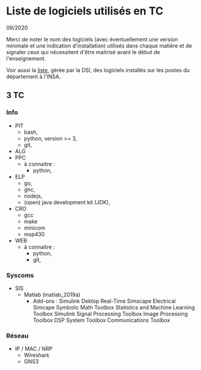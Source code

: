 # Liste de logiciels utilisés en TC

09/2020

Merci de noter le nom des logiciels (avec éventuellement une version minimale et une indication d'installation) utilisés dans chaque matière et de signaler ceux qui nécessitent d'être maitrisé avant le début de l'enseignement.

Voir aussi la [liste](https://dsi.insa-lyon.fr/content/postes-et-logiciels-en-tc), gérée par la DSI, des logiciels installés sur les postes du département à l'INSA. 

## 3 TC

### Info

- PIT
  - bash, 
  - python, version >= 3, 
  - git,
- ALG
- PPC
  - à connaitre :
    - python,
- ELP
  - go,
  - ghc,
  - nodejs,
  - (open) java development kit (JDK),
- CRO
  - gcc
  - make
  - minicom
  - msp430
- WEB
  - à connaitre :
    - python, 
    - git,
    
### Syscoms

- SIS
  - Matlab (matlab_2019a)
    - Add-ons :
      Simulink Dektop Real-Time
      Simscape Electrical
      Simcape
      Symbolic Math Toolbox
      Statistics and Machine Learning Toolbox
      Simulink
      Signal Processing Toolbox
      Image Processing Toolbox
      DSP System Toolbox
      Communications Toolbox

### Réseau

- IP / MAC / NRP
  - Wireshark 
  - GNS3 




